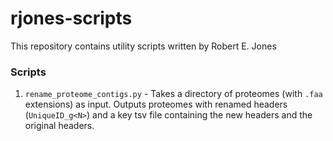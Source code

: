 # rjones-scripts

This repository contains utility scripts written by Robert E. Jones

### Scripts
1. `rename_proteome_contigs.py` - Takes a directory of proteomes (with `.faa` extensions) as input. Outputs proteomes with renamed headers (`UniqueID_g<N>`) and a key tsv file containing the new headers and the original headers.